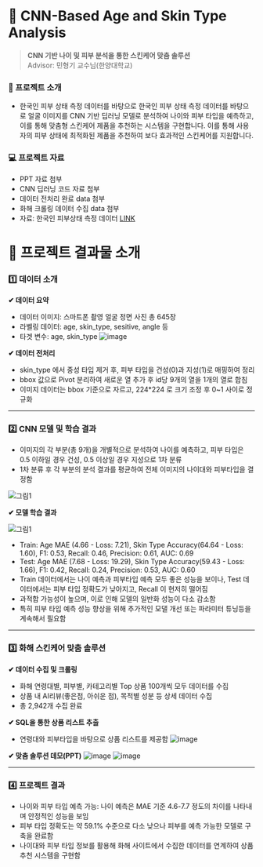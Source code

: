 # 👩 CNN-Based Age and Skin Type Analysis
> **CNN 기반 나이 및 피부 분석을 통한 스킨케어 맞춤 솔루션** \
> Advisor: 민형기 교수님(한양대학교)

### 📌 프로젝트 소개
- 한국인 피부 상태 측정 데이터를 바탕으로 한국인 피부 상태 측정 데이터를 바탕으로 얼굴 이미지를 CNN 기반 딥러닝 모델로 분석하여 나이와 피부 타입을 예측하고, 이를 통해 맞춤형 스킨케어 제품을 추천하는 시스템을 구현합니다.
이를 통해 사용자의 피부 상태에 최적화된 제품을 추천하여 보다 효과적인 스킨케어를 지원합니다.

### 💻 프로젝트 자료  
- PPT 자료 첨부
- CNN 딥러닝 코드 자료 첨부
- 데이터 전처리 완료 data 첨부
- 화해 크롤링 데이터 수집 data 첨부
- 자료: 한국인 피부상태 측정 데이터 [LINK](https://www.aihub.or.kr/aihubdata/data/view.do?currMenu=115&topMenu=100&aihubDataSe=data&dataSetSn=71645) 

# 📑 프로젝트 결과물 소개

### **1️⃣ 데이터 소개** 

**✔ 데이터 요약**
- 데이터 이미지: 스마트폰 촬영 얼굴 정면 사진 총 645장
- 라벨링 데이터: age, skin_type, sesitive, angle 등
- 타겟 변수: age, skin_type
![image](https://github.com/user-attachments/assets/8ba6812e-794a-419c-b049-3586ec0d7464)

**✔ 데이터 전처리**
- skin_type 에서 중성 타입 제거 후, 피부 타입을 건성(0)과 지성(1)로 매핑하여 정리
- bbox 값으로 Pivot 분리하여 새로운 열 추가 후 id당 9개의 열을 1개의 열로 합침
- 이미지 데이터는 bbox 기준으로 자르고, 224*224 로 크기 조정 후 0~1 사이로 정규화

___

### **2️⃣ CNN 모델 및 학습 결과**
- 이미지의 각 부분(총 9개)을 개별적으로 분석하여 나이를 예측하고, 피부 타입은 0.5 이하일 경우 건성, 0.5 이상일 경우 지성으로 1차 분류
- 1차 분류 후 각 부분의 분석 결과를 평균하여 전체 이미지의 나이대와 피부타입을 결정함

![그림1](https://github.com/user-attachments/assets/b9ebd7eb-b1c5-46d2-bfa0-e036df5ab76b)

**✔ 모델 학습 결과**

![그림1](https://github.com/user-attachments/assets/a11d8559-6e50-4147-9a0b-d93c1d43c031)

- Train: Age MAE (4.66 - Loss: 7.21), Skin Type Accuracy(64.64 - Loss: 1.60), F1: 0.53, Recall: 0.46, Precision: 0.61, AUC: 0.69
- Test: Age MAE (7.68 - Loss: 19.29), Skin Type Accuracy(59.43 - Loss: 1.66), F1: 0.42, Recall: 0.24, Precision: 0.53, AUC: 0.60
- Train 데이터에서는 나이 예측과 피부타입 예측 모두 좋은 성능을 보이나, Test 데이터에서는 피부 타입 정확도가 낮아지고, Recall 이 현저히 떨어짐
- 과적합 가능성이 높으며, 이로 인해 모델의 일반화 성능이 다소 감소함
- 특히 피부 타입 예측 성능 향상을 위해 추가적인 모댈 개선 또는 파라미터 튜닝등을 계속해서 필요함

___

### **3️⃣ 화해 스킨케어 맞춤 솔루션**

**✔ 데이터 수집 및 크롤링**
- 화해 연령대별, 피부별, 카테고리별 Top 상품 100개씩 모두 데이터를 수집
- 상품 내 AI리뷰(좋은점, 아쉬운 점), 목적별 성분 등 상세 데이터 수집
- 총 2,942개 수집 완료

**✔ SQL을 통한 상품 리스트 추출**
- 연령대와 피부타입을 바탕으로 상품 리스트를 제공함
![image](https://github.com/user-attachments/assets/28a7cd9f-3de0-400e-ac75-d2a87b4bc830)

**✔ 맞춤 솔루션 데모(PPT)**
![image](https://github.com/user-attachments/assets/ee30ec54-08c1-4240-8cc0-f2771e4cbb66)
![image](https://github.com/user-attachments/assets/0704147f-ffb4-4ed8-9e51-7597757d86d0)

___

### **4️⃣ 프로젝트 결과**
 - 나이와 피부 타입 예측 가능: 나이 예측은 MAE 기준 4.6-7.7 정도의 차이를 나타내며 안정적인 성능을 보임
 - 피부 타입 정확도는 약 59.1% 수준으로 다소 낮으나 피부를 예측 가능한 모델로 구축을 완료함
 - 나이대와 피부 타입 정보를 활용해 화해 사이트에서 수집한 데이터를 연계하여 상품 추천 시스템을 구현함

  
